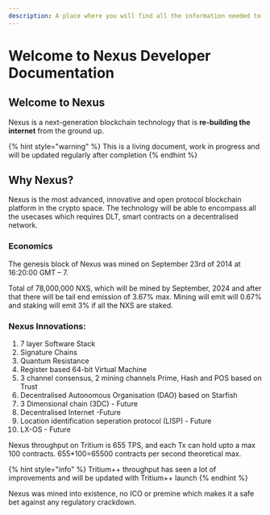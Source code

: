 ```yaml
---
description: A place where you will find all the information needed to build on Nexus
---
```


# Welcome to Nexus Developer Documentation

## Welcome to Nexus&#x20;

Nexus is a next-generation blockchain technology that is **re-building the internet** from the ground up.&#x20;

{% hint style="warning" %}
This is a living document, work in progress and will be updated regularly after completion
{% endhint %}

## Why Nexus?

Nexus is the most advanced, innovative and open protocol blockchain platform in the crypto space. The technology will be able to encompass all the usecases which requires DLT, smart contracts on a decentralised network.

### Economics

The genesis block of Nexus was mined on September 23rd of 2014 at 16:20:00 GMT – 7.&#x20;

Total of 78,000,000 NXS, which will be mined by September, 2024 and after that there will be tail end emission of 3.67% max. Mining will emit will 0.67% and staking will emit 3% if all the NXS are staked.

### Nexus Innovations:

1. 7 layer Software Stack
2. Signature Chains
3. Quantum Resistance
4. Register based 64-bit Virtual Machine
5. 3 channel consensus, 2 mining channels Prime, Hash and POS based on Trust
6. Decentralised Autonomous Organisation (DAO) based on Starfish
7. 3 Dimensional chain (3DC) - Future
8. Decentralised Internet -Future
9. Location identification seperation protocol (LISP) - Future
10. LX-OS - Future

Nexus throughput on Tritium is 655 TPS, and each Tx can hold upto a  max 100 contracts.  655\*100=65500 contracts per second theoretical max.

{% hint style="info" %}
Tritium++ throughput has seen a lot of improvements and will be updated with Tritium++ launch
{% endhint %}

Nexus was mined into existence, no ICO or premine which makes it a safe bet against any regulatory crackdown.
